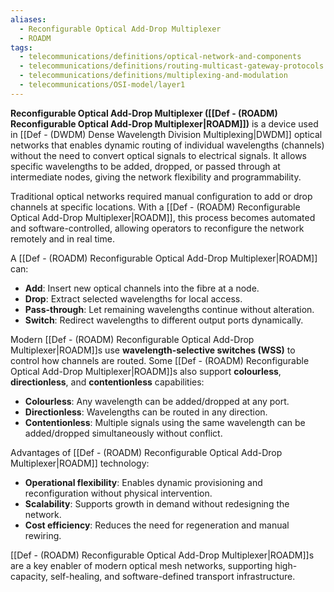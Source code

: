 ```yaml
---
aliases:
  - Reconfigurable Optical Add-Drop Multiplexer
  - ROADM
tags:
  - telecommunications/definitions/optical-network-and-components
  - telecommunications/definitions/routing-multicast-gateway-protocols
  - telecommunications/definitions/multiplexing-and-modulation
  - telecommunications/OSI-model/layer1
---
```


**Reconfigurable Optical Add-Drop Multiplexer ([[Def - (ROADM) Reconfigurable Optical Add-Drop Multiplexer|ROADM]])** is a device used in [[Def - (DWDM) Dense Wavelength Division Multiplexing|DWDM]] optical networks that enables dynamic routing of individual wavelengths (channels) without the need to convert optical signals to electrical signals. It allows specific wavelengths to be added, dropped, or passed through at intermediate nodes, giving the network flexibility and programmability.

Traditional optical networks required manual configuration to add or drop channels at specific locations. With a [[Def - (ROADM) Reconfigurable Optical Add-Drop Multiplexer|ROADM]], this process becomes automated and software-controlled, allowing operators to reconfigure the network remotely and in real time.

A [[Def - (ROADM) Reconfigurable Optical Add-Drop Multiplexer|ROADM]] can:
- **Add**: Insert new optical channels into the fibre at a node.
- **Drop**: Extract selected wavelengths for local access.
- **Pass-through**: Let remaining wavelengths continue without alteration.
- **Switch**: Redirect wavelengths to different output ports dynamically.

Modern [[Def - (ROADM) Reconfigurable Optical Add-Drop Multiplexer|ROADM]]s use **wavelength-selective switches (WSS)** to control how channels are routed. Some [[Def - (ROADM) Reconfigurable Optical Add-Drop Multiplexer|ROADM]]s also support **colourless**, **directionless**, and **contentionless** capabilities:
- **Colourless**: Any wavelength can be added/dropped at any port.
- **Directionless**: Wavelengths can be routed in any direction.
- **Contentionless**: Multiple signals using the same wavelength can be added/dropped simultaneously without conflict.

Advantages of [[Def - (ROADM) Reconfigurable Optical Add-Drop Multiplexer|ROADM]] technology:
- **Operational flexibility**: Enables dynamic provisioning and reconfiguration without physical intervention.
- **Scalability**: Supports growth in demand without redesigning the network.
- **Cost efficiency**: Reduces the need for regeneration and manual rewiring.

[[Def - (ROADM) Reconfigurable Optical Add-Drop Multiplexer|ROADM]]s are a key enabler of modern optical mesh networks, supporting high-capacity, self-healing, and software-defined transport infrastructure.
